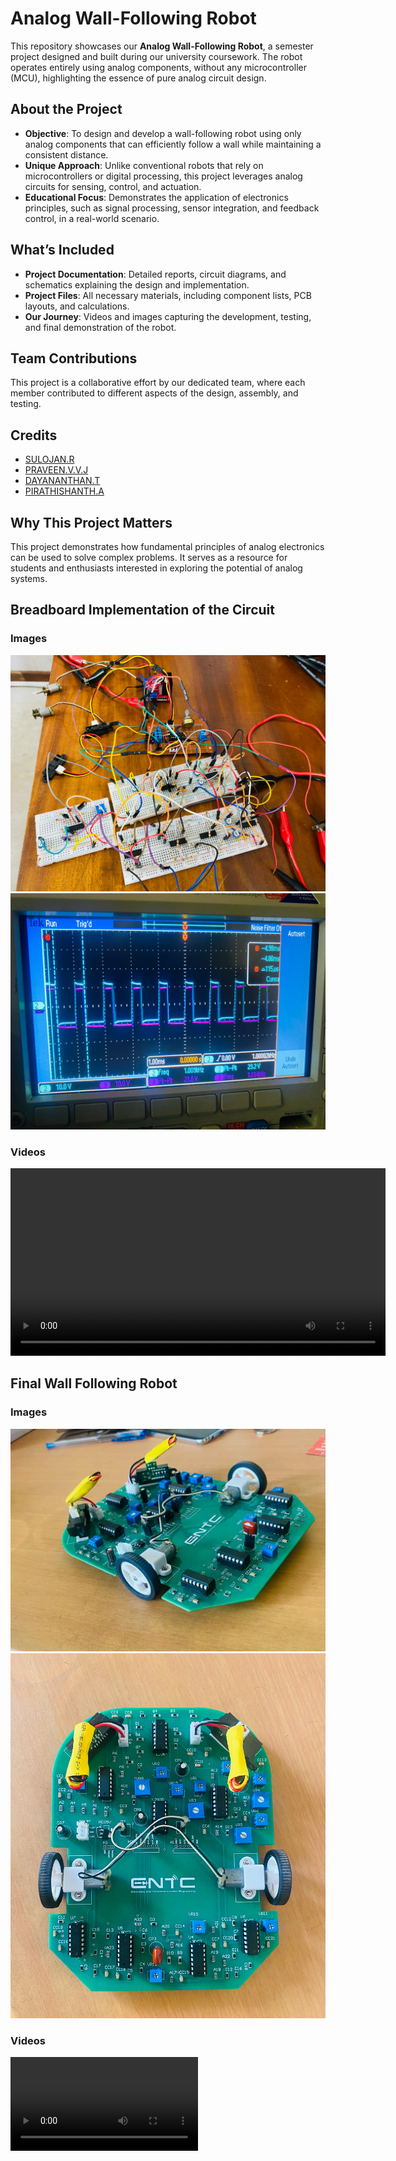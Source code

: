 # Analog Wall-Following Robot

This repository showcases our **Analog Wall-Following Robot**, a semester project designed and built during our university coursework. The robot operates entirely using analog components, without any microcontroller (MCU), highlighting the essence of pure analog circuit design.

## About the Project
- **Objective**: To design and develop a wall-following robot using only analog components that can efficiently follow a wall while maintaining a consistent distance.
- **Unique Approach**: Unlike conventional robots that rely on microcontrollers or digital processing, this project leverages analog circuits for sensing, control, and actuation.
- **Educational Focus**: Demonstrates the application of electronics principles, such as signal processing, sensor integration, and feedback control, in a real-world scenario.

## **What’s Included**
- **Project Documentation**: Detailed reports, circuit diagrams, and schematics explaining the design and implementation.
- **Project Files**: All necessary materials, including component lists, PCB layouts, and calculations.
- **Our Journey**: Videos and images capturing the development, testing, and final demonstration of the robot.

## **Team Contributions**
This project is a collaborative effort by our dedicated team, where each member contributed to different aspects of the design, assembly, and testing.

## Credits
- [SULOJAN.R](https://github.com/Sulojan2027)
- [PRAVEEN.V.V.J](https://github.com/john-praveen)
- [DAYANANTHAN.T](https://github.com/member3)
- [PIRATHISHANTH.A](https://github.com/pirathi2002)


## **Why This Project Matters**
This project demonstrates how fundamental principles of analog electronics can be used to solve complex problems. It serves as a resource for students and enthusiasts interested in exploring the potential of analog systems.

## **Breadboard Implementation of the Circuit**
### Images
![Image 1](Images%20and%20Videos/Image_1.jpg)
![Image 2](Images%20and%20Videos/Image_2.jpg)

### Videos
<video controls width="600">
  <source src="https://raw.githubusercontent.com/your-username/your-repo-name/main/Images%20and%20Videos/Video_1.mp4" type="video/mp4">
  Your browser does not support the video tag.
</video>


## **Final Wall Following Robot**

### Images
![Image 1](Images%20and%20Videos/Image_3.jpg)
![Image 2](Images%20and%20Videos/Image_4.jpg)

### Videos
<video controls>
  <source src="Images%20and%20Videos/Video_2.mp4" type="video/mp4">
  Your browser does not support the video tag.
</video>



